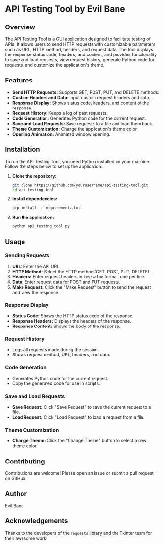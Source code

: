# API Testing Tool by Evil Bane

## Overview

The API Testing Tool is a GUI application designed to facilitate testing of APIs. It allows users to send HTTP requests with customizable parameters such as URL, HTTP method, headers, and request data. The tool displays the response status code, headers, and content, and provides functionality to save and load requests, view request history, generate Python code for requests, and customize the application's theme.

## Features

- **Send HTTP Requests:** Supports GET, POST, PUT, and DELETE methods.
- **Custom Headers and Data:** Input custom request headers and data.
- **Response Display:** Shows status code, headers, and content of the response.
- **Request History:** Keeps a log of past requests.
- **Code Generation:** Generates Python code for the current request.
- **Save and Load Requests:** Save requests to a file and load them back.
- **Theme Customization:** Change the application's theme color.
- **Opening Animation:** Animated window opening.

## Installation

To run the API Testing Tool, you need Python installed on your machine. Follow the steps below to set up the application:

1. **Clone the repository:**

    ```sh
    git clone https://github.com/yourusername/api-testing-tool.git
    cd api-testing-tool
    ```

2. **Install dependencies:**

    ```sh
    pip install -r requirements.txt
    ```

3. **Run the application:**

    ```sh
    python api_testing_tool.py
    ```

## Usage

### Sending Requests

1. **URL:** Enter the API URL.
2. **HTTP Method:** Select the HTTP method (GET, POST, PUT, DELETE).
3. **Headers:** Enter request headers in `key:value` format, one per line.
4. **Data:** Enter request data for POST and PUT requests.
5. **Make Request:** Click the "Make Request" button to send the request and view the response.

### Response Display

- **Status Code:** Shows the HTTP status code of the response.
- **Response Headers:** Displays the headers of the response.
- **Response Content:** Shows the body of the response.

### Request History

- Logs all requests made during the session.
- Shows request method, URL, headers, and data.

### Code Generation

- Generates Python code for the current request.
- Copy the generated code for use in scripts.

### Save and Load Requests

- **Save Request:** Click "Save Request" to save the current request to a file.
- **Load Request:** Click "Load Request" to load a request from a file.

### Theme Customization

- **Change Theme:** Click the "Change Theme" button to select a new theme color.

## Contributing

Contributions are welcome! Please open an issue or submit a pull request on GitHub.

## Author

Evil Bane

## Acknowledgements

Thanks to the developers of the `requests` library and the Tkinter team for their awesome work!

